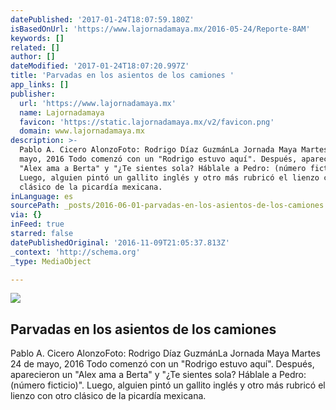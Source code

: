 ```yaml
---
datePublished: '2017-01-24T18:07:59.180Z'
isBasedOnUrl: 'https://www.lajornadamaya.mx/2016-05-24/Reporte-8AM'
keywords: []
related: []
author: []
dateModified: '2017-01-24T18:07:20.997Z'
title: 'Parvadas en los asientos de los camiones '
app_links: []
publisher:
  url: 'https://www.lajornadamaya.mx'
  name: Lajornadamaya
  favicon: 'https://static.lajornadamaya.mx/v2/favicon.png'
  domain: www.lajornadamaya.mx
description: >-
  Pablo A. Cicero AlonzoFoto: Rodrigo Díaz GuzmánLa Jornada Maya Martes 24 de
  mayo, 2016 Todo comenzó con un "Rodrigo estuvo aquí". Después, aparecieron un
  "Alex ama a Berta" y "¿Te sientes sola? Háblale a Pedro: (número ficticio)".
  Luego, alguien pintó un gallito inglés y otro más rubricó el lienzo con otro
  clásico de la picardía mexicana.
inLanguage: es
sourcePath: _posts/2016-06-01-parvadas-en-los-asientos-de-los-camiones.md
via: {}
inFeed: true
starred: false
datePublishedOriginal: '2016-11-09T21:05:37.813Z'
_context: 'http://schema.org'
_type: MediaObject

---
```

<article style=""><img src="https://s3-us-west-2.amazonaws.com/the-grid-img/p/55607b45483cabe677cbf510e2331dfee2a5cedb.jpg" /><h1>Parvadas en los asientos de los camiones </h1><p>Pablo A. Cicero AlonzoFoto: Rodrigo Díaz GuzmánLa Jornada Maya Martes 24 de mayo, 2016 Todo comenzó con un "Rodrigo estuvo aquí". Después, aparecieron un "Alex ama a Berta" y "¿Te sientes sola? Háblale a Pedro: (número ficticio)". Luego, alguien pintó un gallito inglés y otro más rubricó el lienzo con otro clásico de la picardía mexicana.</p></article>